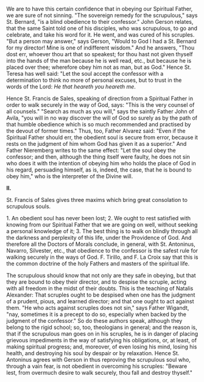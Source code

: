 
We are to have this certain confidence that in obeying our Spiritual Father, we are sure of not sinning. \"The sovereign remedy for the scrupulous,\" says St. Bernard, \"is a blind obedience to their confessor.\" John Gerson relates, that the same Saint told one of his disciples, who was scrupulous, to go and celebrate, and take his word for it. He went, and was cured of his scruples. \"But a person may answer,\" says Gerson, \"Would to God I had a St. Bernard for my director! Mine is one of indifferent wisdom.\" And he answers, \"Thou dost err, whoever thou art that so speakest; for thou hast not given thyself into the hands of the man because he is well read, etc., but because he is placed over thee; wherefore obey him not as man, but as God.\" Hence St. Teresa has well said: \"Let the soul accept the confessor with a determination to think no more of personal excuses, but to trust in the words of the Lord: *He that heareth you heareth me*.

Hence St. Francis de Sales, speaking of direction from a Spiritual Father in order to walk securely in the way of God, says: \"This is the very counsel of all counsels.\" \"Search as much as you will,\" says the saintly Father John of Avila, \"you will in no way discover the will of God so surely as by the path of that humble obedience which is so much recommended and practised by the devout of former times.\" Thus, too, Father Alvarez said: \"Even if the Spiritual Father should err, the obedient soul is secure from error, because it rests on the judgment of him whom God has given it as a superior.\" And Father Nieremberg writes to the same effect: \"Let the soul obey the confessor; and then, although the thing itself were faulty, he does not sin who does it with the intention of obeying him who holds the place of God in his regard, persuading himself, as is, indeed, the case, that he is bound to obey him,\" who is the interpreter of the Divine will.

**II\.**

St. Francis of Sales gives three maxims which bring great consolation to scrupulous souls.

1\. An obedient soul has never been lost; 2. We ought to rest satisfied with knowing from our Spiritual Father that we are going on well, without seeking a personal knowledge of it; 3. The best thing is to walk on blindly through all the darkness and perplexity of this life, under the Providence of God. And therefore all the Doctors of Morals conclude, in general, with St. Antoninus, Navarro, Silvester, etc., that obedience to the confessor is the safest rule for walking securely in the ways of God. F. Tirillo, and F. La Croix say that this is the common doctrine of the holy Fathers and masters of the spiritual life.

The scrupulous should know that not only are they safe in obeying, but that they are bound to obey their director, and to despise the scruple, acting with all freedom in the midst of their doubts. This is the teaching of Natalis Alexander: That scruples ought to be despised when one has the judgment of a prudent, pious, and learned director; and that one ought to act against them. \"He who acts against scruples does not sin,\" says Father Wigandt, \"nay, sometimes it is a precept to do so, especially when backed by the judgment of the confessor.\" So do these authors speak, although they belong to the rigid school; so, too, theologians in general; and the reason is, that if the scrupulous man goes on in his scruples, he is in danger of placing grievous impediments in the way of satisfying his obligations, or, at least, of making spiritual progress; and, moreover, of even losing his mind, losing his health, and destroying his soul by despair or by relaxation. Hence St. Antoninus agrees with Gerson in thus reproving the scrupulous soul who, through a vain fear, is not obedient in overcoming his scruples: \"Beware lest, from overmuch desire to walk securely, thou fall and destroy thyself.\"


